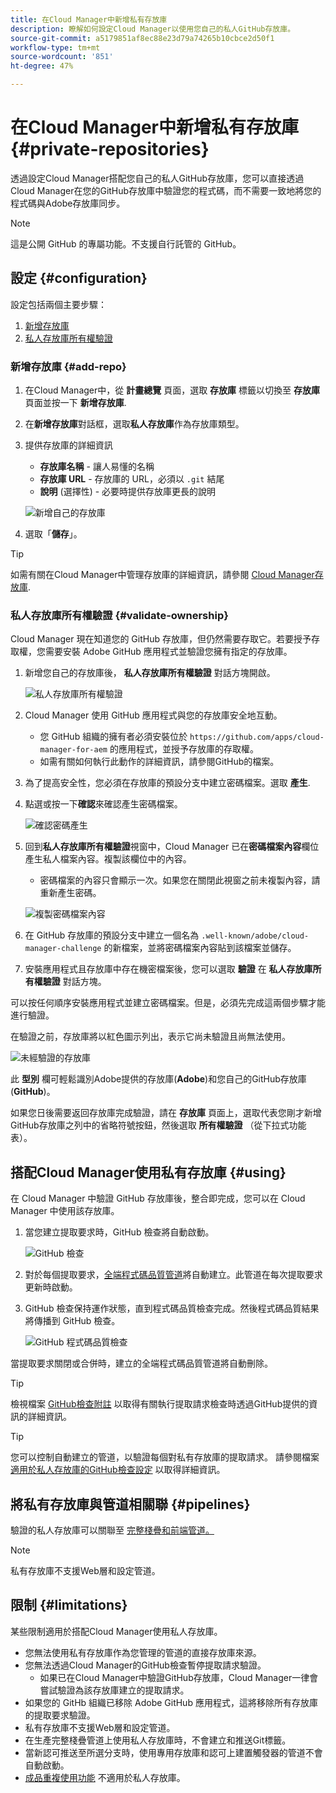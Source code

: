 ```yaml
---
title: 在Cloud Manager中新增私有存放庫
description: 瞭解如何設定Cloud Manager以使用您自己的私人GitHub存放庫。
source-git-commit: a5179851af8ec88e23d79a74265b10cbce2d50f1
workflow-type: tm+mt
source-wordcount: '851'
ht-degree: 47%

---
```



# 在Cloud Manager中新增私有存放庫 {#private-repositories}

透過設定Cloud Manager搭配您自己的私人GitHub存放庫，您可以直接透過Cloud Manager在您的GitHub存放庫中驗證您的程式碼，而不需要一致地將您的程式碼與Adobe存放庫同步。

>[!NOTE]
>
>這是公開 GitHub 的專屬功能。不支援自行託管的 GitHub。

## 設定 {#configuration}

設定包括兩個主要步驟：

1. [新增存放庫](#add-repo)
1. [私人存放庫所有權驗證](#validate-ownership)

### 新增存放庫 {#add-repo}

1. 在Cloud Manager中，從 **計畫總覽** 頁面，選取 **存放庫** 標籤以切換至 **存放庫** 頁面並按一下 **新增存放庫**.

1. 在&#x200B;**新增存放庫**&#x200B;對話框，選取&#x200B;**私人存放庫**&#x200B;作為存放庫類型。

1. 提供存放庫的詳細資訊

   * **存放庫名稱** - 讓人易懂的名稱
   * **存放庫 URL** - 存放庫的 URL，必須以 `.git` 結尾
   * **說明** (選擇性) - 必要時提供存放庫更長的說明

   ![新增自己的存放庫](/help/implementing/cloud-manager/assets/repos/add-own-github.png)

1. 選取「**儲存**」。

>[!TIP]
>
>如需有關在Cloud Manager中管理存放庫的詳細資訊，請參閱 [Cloud Manager存放庫](/help/implementing/cloud-manager/managing-code/managing-repositories.md).

### 私人存放庫所有權驗證 {#validate-ownership}

Cloud Manager 現在知道您的 GitHub 存放庫，但仍然需要存取它。若要授予存取權，您需要安裝 Adobe GitHub 應用程式並驗證您擁有指定的存放庫。

1. 新增您自己的存放庫後， **私人存放庫所有權驗證** 對話方塊開啟。

   ![私人存放庫所有權驗證](/help/implementing/cloud-manager/assets/repos/private-repo-validate.png)

1. Cloud Manager 使用 GitHub 應用程式與您的存放庫安全地互動。
   * 您 GitHub 組織的擁有者必須安裝位於 `https://github.com/apps/cloud-manager-for-aem` 的應用程式，並授予存放庫的存取權。
   * 如需有關如何執行此動作的詳細資訊，請參閱GitHub的檔案。

1. 為了提高安全性，您必須在存放庫的預設分支中建立密碼檔案。選取 **產生**.

1. 點選或按一下&#x200B;**確認**&#x200B;來確認產生密碼檔案。

   ![確認密碼產生](/help/implementing/cloud-manager/assets/repos/confirm-generation.png)

1. 回到&#x200B;**私人存放庫所有權驗證**&#x200B;視窗中，Cloud Manager 已在&#x200B;**密碼檔案內容**&#x200B;欄位產生私人檔案內容。複製該欄位中的內容。

   * 密碼檔案的內容只會顯示一次。如果您在關閉此視窗之前未複製內容，請重新產生密碼。

   ![複製密碼檔案內容](/help/implementing/cloud-manager/assets/repos/new-secret.png)

1. 在 GitHub 存放庫的預設分支中建立一個名為 `.well-known/adobe/cloud-manager-challenge` 的新檔案，並將密碼檔案內容貼到該檔案並儲存。

1. 安裝應用程式且存放庫中存在機密檔案後，您可以選取 **驗證** 在 **私人存放庫所有權驗證** 對話方塊。

可以按任何順序安裝應用程式並建立密碼檔案。但是，必須先完成這兩個步驟才能進行驗證。

在驗證之前，存放庫將以紅色圖示列出，表示它尚未驗證且尚無法使用。

![未經驗證的存放庫](/help/implementing/cloud-manager/assets/repos/unvalidated-repo.png)

此 **型別** 欄可輕鬆識別Adobe提供的存放庫(**Adobe**)和您自己的GitHub存放庫(**GitHub**)。

如果您日後需要返回存放庫完成驗證，請在 **存放庫** 頁面上，選取代表您剛才新增GitHub存放庫之列中的省略符號按鈕，然後選取 **所有權驗證** （從下拉式功能表）。

## 搭配Cloud Manager使用私有存放庫 {#using}

在 Cloud Manager 中驗證 GitHub 存放庫後，整合即完成，您可以在 Cloud Manager 中使用該存放庫。

1. 當您建立提取要求時，GitHub 檢查將自動啟動。

   ![GitHub 檢查](/help/implementing/cloud-manager/assets/repos/github-checks.png)

1. 對於每個提取要求，[全端程式碼品質管道](/help/implementing/cloud-manager/configuring-pipelines/introduction-ci-cd-pipelines.md)將自動建立。此管道在每次提取要求更新時啟動。

1. GitHub 檢查保持運作狀態，直到程式碼品質檢查完成。然後程式碼品質結果將傳播到 GitHub 檢查。

   ![GitHub 程式碼品質檢查](/help/implementing/cloud-manager/assets/repos/github-code-quality.png)

當提取要求關閉或合併時，建立的全端程式碼品質管道將自動刪除。

>[!TIP]
>
>檢視檔案 [GitHub檢查附註](github-annotations.md) 以取得有關執行提取請求檢查時透過GitHub提供的資訊的詳細資訊。

>[!TIP]
>
>您可以控制自動建立的管道，以驗證每個對私有存放庫的提取請求。 請參閱檔案 [適用於私人存放庫的GitHub檢查設定](github-check-config.md) 以取得詳細資訊。

## 將私有存放庫與管道相關聯 {#pipelines}

驗證的私人存放庫可以關聯至 [完整棧疊和前端管道。](/help/implementing/cloud-manager/configuring-pipelines/introduction-ci-cd-pipelines.md)

>[!NOTE]
>
>私有存放庫不支援Web層和設定管道。

## 限制 {#limitations}

某些限制適用於搭配Cloud Manager使用私人存放庫。

* 您無法使用私有存放庫作為您管理的管道的直接存放庫來源。
* 您無法透過Cloud Manager的GitHub檢查暫停提取請求驗證。
   * 如果已在Cloud Manager中驗證GitHub存放庫，Cloud Manager一律會嘗試驗證為該存放庫建立的提取請求。
* 如果您的 GitHb 組織已移除 Adobe GitHub 應用程式，這將移除所有存放庫的提取要求驗證。
* 私有存放庫不支援Web層和設定管道。
* 在生產完整棧疊管道上使用私人存放庫時，不會建立和推送Git標籤。
* 當新認可推送至所選分支時，使用專用存放庫和認可上建置觸發器的管道不會自動啟動。
* [成品重複使用功能](/help/implementing/cloud-manager/getting-access-to-aem-in-cloud/setting-up-project.md#build-artifact-reuse) 不適用於私人存放庫。
